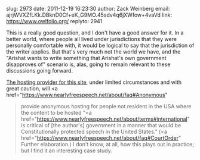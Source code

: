 slug:    2973
date:    2011-12-19 16:23:30
author:  Zack Weinberg
email:   ajrjWVXZfLKk.DBknD0Cf+eK_G9MO.45sdv4q6jXWfow+4vaVd
link:     https://www.owlfolio.org/
replyto: 2941

This is a really good question, and I don't have a good answer for it.
In a better world, where people all lived under jurisdictions that
they were personally comfortable with, it would be logical to say that
the jurisdiction of the writer applies.  But that's very much not the
world we have, and the "Arishat wants to write something that
Arishat's own government disapproves of" scenario is, alas, going to
remain relevant to these discussions going forward.

<a href="https://www.nearlyfreespeech.net/">The hosting
provider for this site</a>, under limited circumstances and with great
caution, will <a
href="https://www.nearlyfreespeech.net/about/faq#Anonymous"
>provide anonymous hosting for people not resident in
the USA</a> where the content to be hosted "<a
href="https://www.nearlyfreespeech.net/about/terms#international"
>is critical of [the author's] government in a manner
that would be Constitutionally protected speech in the United
States</a>."  (<a
href="https://www.nearlyfreespeech.net/about/faq#CourtOrder"
>Further elaboration</a>.)  I don't know, at all, how
this plays out in practice; but I find it an interesting case study.
